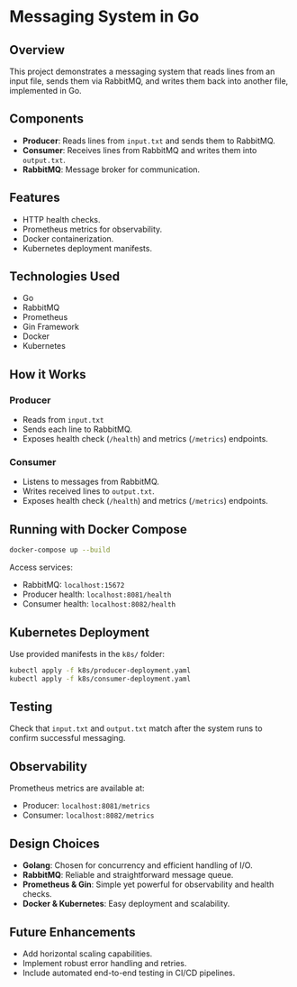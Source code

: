 # Messaging System in Go

## Overview

This project demonstrates a messaging system that reads lines from an input file, sends them via RabbitMQ, and writes them back into another file, implemented in Go.

## Components

* **Producer**: Reads lines from `input.txt` and sends them to RabbitMQ.
* **Consumer**: Receives lines from RabbitMQ and writes them into `output.txt`.
* **RabbitMQ**: Message broker for communication.

## Features

* HTTP health checks.
* Prometheus metrics for observability.
* Docker containerization.
* Kubernetes deployment manifests.

## Technologies Used

* Go
* RabbitMQ
* Prometheus
* Gin Framework
* Docker
* Kubernetes

## How it Works

### Producer

* Reads from `input.txt`
* Sends each line to RabbitMQ.
* Exposes health check (`/health`) and metrics (`/metrics`) endpoints.

### Consumer

* Listens to messages from RabbitMQ.
* Writes received lines to `output.txt`.
* Exposes health check (`/health`) and metrics (`/metrics`) endpoints.

## Running with Docker Compose

```sh
docker-compose up --build
```

Access services:

* RabbitMQ: `localhost:15672`
* Producer health: `localhost:8081/health`
* Consumer health: `localhost:8082/health`

## Kubernetes Deployment

Use provided manifests in the `k8s/` folder:

```sh
kubectl apply -f k8s/producer-deployment.yaml
kubectl apply -f k8s/consumer-deployment.yaml
```

## Testing

Check that `input.txt` and `output.txt` match after the system runs to confirm successful messaging.

## Observability

Prometheus metrics are available at:

* Producer: `localhost:8081/metrics`
* Consumer: `localhost:8082/metrics`

## Design Choices

* **Golang**: Chosen for concurrency and efficient handling of I/O.
* **RabbitMQ**: Reliable and straightforward message queue.
* **Prometheus & Gin**: Simple yet powerful for observability and health checks.
* **Docker & Kubernetes**: Easy deployment and scalability.

## Future Enhancements

* Add horizontal scaling capabilities.
* Implement robust error handling and retries.
* Include automated end-to-end testing in CI/CD pipelines.
